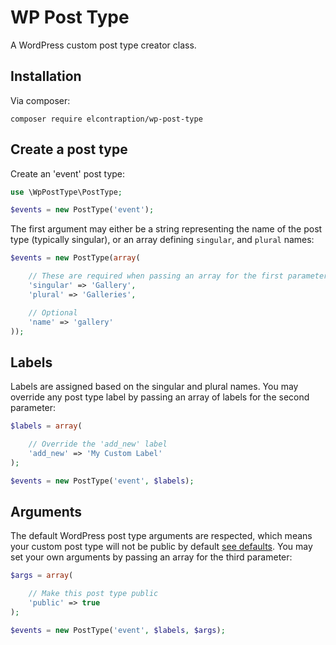 # WP Post Type

A WordPress custom post type creator class.

## Installation

Via composer:

```
composer require elcontraption/wp-post-type
```

## Create a post type

Create an 'event' post type:

```php
use \WpPostType\PostType;

$events = new PostType('event');
```

The first argument may either be a string representing the name of the post type (typically singular), or an array defining `singular`, and `plural` names:

```php
$events = new PostType(array(

    // These are required when passing an array for the first parameter
    'singular' => 'Gallery',
    'plural' => 'Galleries',

    // Optional
    'name' => 'gallery'
));
```

## Labels
Labels are assigned based on the singular and plural names. You may override any post type label by passing an array of labels for the second parameter:

```php
$labels = array(

    // Override the 'add_new' label
    'add_new' => 'My Custom Label'
);

$events = new PostType('event', $labels);
```

## Arguments
The default WordPress post type arguments are respected, which means your custom post type will not be public by default [see defaults](https://codex.wordpress.org/Function_Reference/register_post_type#arguments). You may set your own arguments by passing an array for the third parameter:

```php
$args = array(

    // Make this post type public
    'public' => true
);

$events = new PostType('event', $labels, $args);
```
